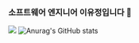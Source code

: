 ### 소프트웨어 엔지니어 이유정입니다 👋
<a href="https://velog.io/@fo_rdang" target="_blank"><img src="https://img.shields.io/badge/BLOG-FFFFFF?style=flat&logo=Accenture&logoColor=000000"/></a>
![Anurag's GitHub stats](https://github-readme-stats.vercel.app/api?username=FordangIT&show_icons=true&theme=radical)

<!--
- 🔭 I’m currently working on ...
- 🌱 I’m currently learning ...
- 👯 I’m looking to collaborate on ...
- 🤔 I’m looking for help with ...
- 💬 Ask me about ...
- 📫 How to reach me: ...
- 😄 Pronouns: ...
- ⚡ Fun fact: ...
-->
